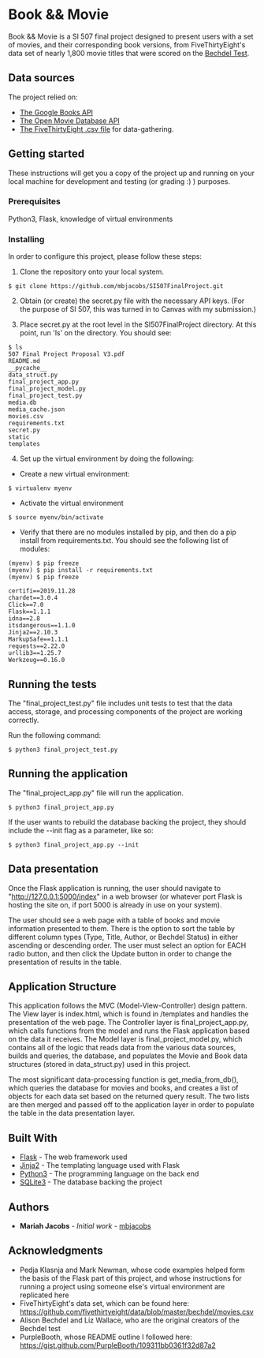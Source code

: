 # Book && Movie

Book && Movie is a SI 507 final project designed to present users with a set of movies, and their corresponding book versions,
from FiveThirtyEight's data set of nearly 1,800 movie titles that were scored on the [Bechdel Test](https://en.wikipedia.org/wiki/Bechdel_test).

## Data sources

The project relied on:
* [The Google Books API](https://developers.google.com/books)
* [The Open Movie Database API](http://www.omdbapi.com/)
* [The FiveThirtyEight .csv file](https://github.com/fivethirtyeight/data/blob/master/bechdel/movies.csv)
for data-gathering.

## Getting started

These instructions will get you a copy of the project up and running on your local machine for development and testing (or grading :) ) purposes.

### Prerequisites

Python3, Flask, knowledge of virtual environments

### Installing

In order to configure this project, please follow these steps:

1. Clone the repository onto your local system.
```
$ git clone https://github.com/mbjacobs/SI507FinalProject.git
```

2. Obtain (or create) the secret.py file with the necessary API keys. (For the purpose of SI 507, this was turned
in to Canvas with my submission.)

3. Place secret.py at the root level in the SI507FinalProject directory. At this point, run 'ls' on the directory.
 You should see:
```
$ ls
507 Final Project Proposal V3.pdf
README.md
__pycache__
data_struct.py
final_project_app.py
final_project_model.py
final_project_test.py
media.db
media_cache.json
movies.csv
requirements.txt
secret.py
static
templates
```

4. Set up the virtual environment by doing the following:

* Create a new virtual environment:
```
$ virtualenv myenv
```

* Activate the virtual environment
```
$ source myenv/bin/activate
```

* Verify that there are no modules installed by pip, and then do a pip install from requirements.txt. You should see
the following list of modules:
```
(myenv) $ pip freeze
(myenv) $ pip install -r requirements.txt
(myenv) $ pip freeze

certifi==2019.11.28
chardet==3.0.4
Click==7.0
Flask==1.1.1
idna==2.8
itsdangerous==1.1.0
Jinja2==2.10.3
MarkupSafe==1.1.1
requests==2.22.0
urllib3==1.25.7
Werkzeug==0.16.0
```

## Running the tests

The "final_project_test.py" file includes unit tests to test that the data access, storage, and processing components of
the project are working correctly.

Run the following command:
```
$ python3 final_project_test.py
```

## Running the application

The "final_project_app.py" file will run the application.
```
$ python3 final_project_app.py
```

If the user wants to rebuild the database backing the project, they should include the --init flag as a parameter, like so:
```
$ python3 final_project_app.py --init
```

## Data presentation

Once the Flask application is running, the user should navigate to "http://127.0.0.1:5000/index" in a web browser (or whatever
port Flask is hosting the site on, if port 5000 is already in use on your system).

The user should see a web page with a table of books and movie information presented to them. There is the option to
sort the table by different column types (Type, Title, Author, or Bechdel Status) in either ascending or descending order.
The user must select an option for EACH radio button, and then click the Update button in order to change the presentation of results in the table.

## Application Structure
This application follows the MVC (Model-View-Controller) design pattern. The View layer is index.html, which is found in
/templates and handles the presentation of the web page. The Controller layer is final_project_app.py, which calls functions from
the model and runs the Flask application based on the data it receives. The Model layer is final_project_model.py, which
contains all of the logic that reads data from the various data sources, builds and queries, the database, and populates
the Movie and Book data structures (stored in data_struct.py) used in this project.

The most significant data-processing function is get_media_from_db(), which queries the database for movies and books,
and creates a list of objects for each data set based on the returned query result. The two lists are then merged and passed off
to the application layer in order to populate the table in the data presentation layer.

## Built With

* [Flask](http://flask.palletsprojects.com/en/1.1.x/) - The web framework used
* [Jinja2](https://jinja.palletsprojects.com/en/2.10.x/) - The templating language used with Flask
* [Python3](https://docs.python.org/3/) - The programming language on the back end
* [SQLite3](https://www.sqlite.org/docs.html) - The database backing the project

## Authors

* **Mariah Jacobs** - *Initial work* - [mbjacobs](https://github.com/mbjacobs)

## Acknowledgments

* Pedja Klasnja and Mark Newman, whose code examples helped form the basis of the Flask part of this project, and whose
instructions for running a project using someone else's virtual environment are replicated here
* FiveThirtyEight's data set, which can be found here: https://github.com/fivethirtyeight/data/blob/master/bechdel/movies.csv
* Alison Bechdel and Liz Wallace, who are the original creators of the Bechdel test
* PurpleBooth, whose README outline I followed here: https://gist.github.com/PurpleBooth/109311bb0361f32d87a2